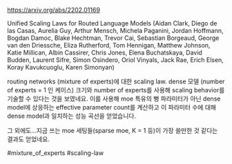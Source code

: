 https://arxiv.org/abs/2202.01169

Unified Scaling Laws for Routed Language Models (Aidan Clark, Diego de las Casas, Aurelia Guy, Arthur Mensch, Michela Paganini, Jordan Hoffmann, Bogdan Damoc, Blake Hechtman, Trevor Cai, Sebastian Borgeaud, George van den Driessche, Eliza Rutherford, Tom Hennigan, Matthew Johnson, Katie Millican, Albin Cassirer, Chris Jones, Elena Buchatskaya, David Budden, Laurent Sifre, Simon Osindero, Oriol Vinyals, Jack Rae, Erich Elsen, Koray Kavukcuoglu, Karen Simonyan)

routing networks (mixture of experts)에 대한 scaling law. dense 모델 (number of experts = 1 인 케이스) 크기와 number of experts를 사용해 scaling behavior를 기술할 수 있다는 것을 보였네요. 이를 사용해 moe 특유의 뻥 파라미터가 아닌 dense model에 상응하는 effective parameter count를 계산하고 이 파라미터 수에 대해 dense model과 일치하는 성능 곡선을 얻었습니다.

그 외에도...지금 쓰는 moe 세팅들(sparse moe, K = 1 등)이 가장 쓸만한 것 같다는 결과도 얻었네요.

#mixture_of_experts #scaling-law 